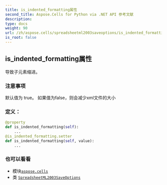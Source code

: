 ```yaml
---
title: is_indented_formatting属性
second_title: Aspose.Cells for Python via .NET API 参考文献
description:
type: docs
weight: 90
url: /zh/aspose.cells/spreadsheetml2003saveoptions/is_indented_formatting/
is_root: false
---
```

## is_indented_formatting属性

导致子元素缩进。

### 注意事项

默认值为 true。
如果值为false，则会减少xml文件的大小
### 定义：
```python
@property
def is_indented_formatting(self):
    ...
@is_indented_formatting.setter
def is_indented_formatting(self, value):
    ...
```

### 也可以看看
* 模块[`aspose.cells`](../../)
* 类 [`SpreadsheetML2003SaveOptions`](/cells/python-net/zh/aspose.cells/spreadsheetml2003saveoptions)
